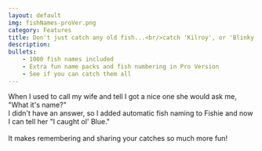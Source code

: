 ```yaml
---
layout: default
img: fishNames-proVer.png
category: Features
title: Don't just catch any old fish...<br/>catch 'Kilroy', or 'Blinky'
description: 
bullets:
    - 1000 fish names included
    - Extra fun name packs and fish numbering in Pro Version
    - See if you can catch them all
---
```

  When I used to call my wife and tell I got a nice one she would ask me,<br/>
  "What it's name?" 
  <br/>
  I didn't have an answer, so I added automatic fish naming to Fishie and now I can tell her "I caught ol' Blue."
  <br/>
  <br/>
  It makes remembering and sharing your catches so much more fun!
  <br/>
